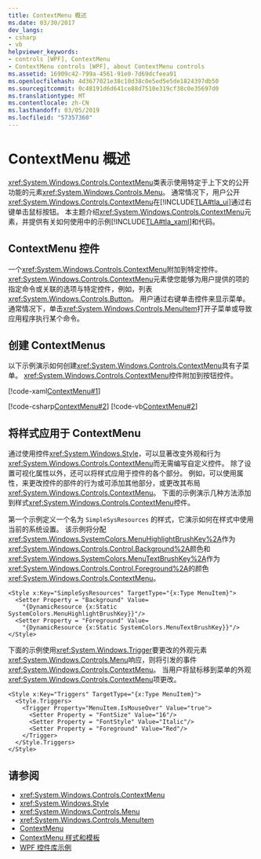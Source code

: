 ```yaml
---
title: ContextMenu 概述
ms.date: 03/30/2017
dev_langs:
- csharp
- vb
helpviewer_keywords:
- controls [WPF], ContextMenu
- ContextMenu controls [WPF], about ContextMenu controls
ms.assetid: 16909c42-799a-4561-91e0-7d69dcfeea91
ms.openlocfilehash: 4d3677021e38c10d38c0e5ed5e5de1824397db50
ms.sourcegitcommit: 0c48191d6d641ce88d7510e319cf38c0e35697d0
ms.translationtype: MT
ms.contentlocale: zh-CN
ms.lasthandoff: 03/05/2019
ms.locfileid: "57357360"
---
```

# <a name="contextmenu-overview"></a>ContextMenu 概述
<xref:System.Windows.Controls.ContextMenu>类表示使用特定于上下文的公开功能的元素<xref:System.Windows.Controls.Menu>。 通常情况下，用户公开<xref:System.Windows.Controls.ContextMenu>在[!INCLUDE[TLA#tla_ui](../../../../includes/tlasharptla-ui-md.md)]通过右键单击鼠标按钮。 本主题介绍<xref:System.Windows.Controls.ContextMenu>元素，并提供有关如何使用中的示例[!INCLUDE[TLA#tla_xaml](../../../../includes/tlasharptla-xaml-md.md)]和代码。  
  
  
  
<a name="contextmenu_control"></a>   
## <a name="contextmenu-control"></a>ContextMenu 控件  
 一个<xref:System.Windows.Controls.ContextMenu>附加到特定控件。 <xref:System.Windows.Controls.ContextMenu>元素使您能够为用户提供的项的指定命令或关联的选项与特定控件，例如，列表<xref:System.Windows.Controls.Button>。 用户通过右键单击控件来显示菜单。 通常情况下，单击<xref:System.Windows.Controls.MenuItem>打开子菜单或导致应用程序执行某个命令。  
  
<a name="creating_contextmenus"></a>   
## <a name="creating-contextmenus"></a>创建 ContextMenus  
 以下示例演示如何创建<xref:System.Windows.Controls.ContextMenu>具有子菜单。 <xref:System.Windows.Controls.ContextMenu>控件附加到按钮控件。  
  
 [!code-xaml[ContextMenu#1](~/samples/snippets/csharp/VS_Snippets_Wpf/ContextMenu/CSharp/Pane1.xaml#1)]  
  
 [!code-csharp[ContextMenu#2](~/samples/snippets/csharp/VS_Snippets_Wpf/ContextMenu/CSharp/Pane1.xaml.cs#2)]
 [!code-vb[ContextMenu#2](~/samples/snippets/visualbasic/VS_Snippets_Wpf/ContextMenu/VisualBasic/Pane1.xaml.vb#2)]  
  
<a name="applying_styles_to_contextmenu"></a>   
## <a name="applying-styles-to-a-contextmenu"></a>将样式应用于 ContextMenu  
 通过使用控件<xref:System.Windows.Style>，可以显著改变外观和行为<xref:System.Windows.Controls.ContextMenu>而无需编写自定义控件。 除了设置可视化属性以外，还可以将样式应用于控件的各个部分。 例如，可以使用属性，来更改控件的部件的行为或可添加其他部分，或更改其布局<xref:System.Windows.Controls.ContextMenu>。 下面的示例演示几种方法添加到样式<xref:System.Windows.Controls.ContextMenu>控件。  
  
 第一个示例定义一个名为 `SimpleSysResources` 的样式，它演示如何在样式中使用当前的系统设置。 该示例将分配<xref:System.Windows.SystemColors.MenuHighlightBrushKey%2A>作为<xref:System.Windows.Controls.Control.Background%2A>颜色和<xref:System.Windows.SystemColors.MenuTextBrushKey%2A>作为<xref:System.Windows.Controls.Control.Foreground%2A>的颜色<xref:System.Windows.Controls.ContextMenu>。  
  
```xaml  
<Style x:Key="SimpleSysResources" TargetType="{x:Type MenuItem}">  
  <Setter Property = "Background" Value=   
    "{DynamicResource {x:Static SystemColors.MenuHighlightBrushKey}}"/>  
  <Setter Property = "Foreground" Value=   
    "{DynamicResource {x:Static SystemColors.MenuTextBrushKey}}"/>  
</Style>  
```  
  
 下面的示例使用<xref:System.Windows.Trigger>要更改的外观元素<xref:System.Windows.Controls.Menu>响应，则将引发的事件<xref:System.Windows.Controls.ContextMenu>。 当用户将鼠标移到菜单的外观<xref:System.Windows.Controls.ContextMenu>项更改。  
  
```xaml  
<Style x:Key="Triggers" TargetType="{x:Type MenuItem}">  
  <Style.Triggers>  
    <Trigger Property="MenuItem.IsMouseOver" Value="true">  
      <Setter Property = "FontSize" Value="16"/>  
      <Setter Property = "FontStyle" Value="Italic"/>  
      <Setter Property = "Foreground" Value="Red"/>  
    </Trigger>  
  </Style.Triggers>  
</Style>  
```  
  
## <a name="see-also"></a>请参阅
- <xref:System.Windows.Controls.ContextMenu>
- <xref:System.Windows.Style>
- <xref:System.Windows.Controls.Menu>
- <xref:System.Windows.Controls.MenuItem>
- [ContextMenu](contextmenu.md)
- [ContextMenu 样式和模板](contextmenu-styles-and-templates.md)
- [WPF 控件库示例](https://go.microsoft.com/fwlink/?LinkID=160053)
